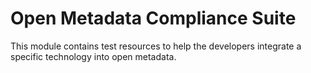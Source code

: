 <!-- SPDX-License-Identifier: Apache-2.0 -->
  
# Open Metadata Compliance Suite

This module contains test resources to help the developers integrate a specific
technology into open metadata.
  
  